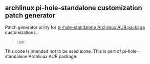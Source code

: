 ## archlinux pi-hole-standalone customization patch generator

Patch generator utility for <a href="https://aur.archlinux.org/packages/pi-hole-standalone/" target="_blank">pi-hole-standalone Archlinux AUR package</a> customizations.



> use

This code is intended not to be used alone. This is part of pi-hole-standalone Archlinux AUR package.
